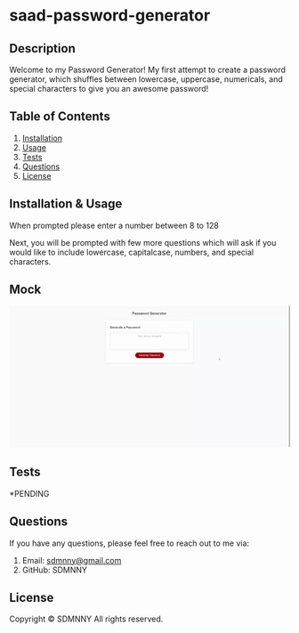 # saad-password-generator

## Description
Welcome to my Password Generator! 
My first attempt to create a password generator, which shuffles between lowercase, uppercase, numericals, and special characters to give you an awesome password!



## Table of Contents

1. [Installation](#installation)
2. [Usage](#usage)
3. [Tests](#tests)
4. [Questions](#questions)
5. [License](#license)

## Installation & Usage 
When prompted please enter a number between 8 to 128

Next, you will be prompted with few more questions which will ask if you would like to include lowercase, capitalcase, numbers, and special characters. 


## Mock
![Gif of me demonstrating how to use this program on terminal](assets/img/Password%20Generator.gif )


## Tests
*PENDING

## Questions

If you have any questions, please feel free to reach out to me via:

1. Email: sdmnny@gmail.com
2. GitHub: SDMNNY


## License
Copyright © SDMNNY All rights reserved.
